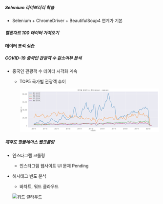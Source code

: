 ##### Selenium 라이브러리 학습
- Selenium + ChromeDriver + BeautifulSoup4 연계가 기본

##### 멜론차트 100 데이터 가져오기

#### 데이터 분석 실습

##### COVID-19 중국인 관광객 수 감소여부 분석
- 중국인 관광객 수 데이터 시각화 계속
    - TOP5 국가별 관광객 추이

        ![국가별 관광객](https://github.com/vinca0224/bigdata-analysis-2024/blob/main/day04/ba006.png)

##### 제주도 핫플레이스 웹크롤링
- 인스타그램 크롤링
    - 인스타그램 웹사이트 UI 문제 Pending
- 해시태그 빈도 분석
    - 바차트, 워드 클라우드

    ![워드 클라우드](https://github.com/vinca0224/bigdata-analysis-2024/blob/main/day04/ba008.png)
